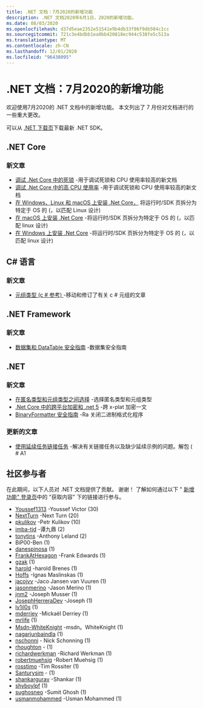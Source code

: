```yaml
---
title: .NET 文档：7月2020的新增功能
description: .NET 文档2020年6月1日，2020的新增功能。
ms.date: 08/03/2020
ms.openlocfilehash: d37d5eae2352e51541e9b4db33f86f9db504c1cc
ms.sourcegitcommit: 721c3e4bdbb1ea0bb420818ec944c538fe5c513a
ms.translationtype: MT
ms.contentlocale: zh-CN
ms.lasthandoff: 12/01/2020
ms.locfileid: "96438095"
---
```

# <a name="net-docs-whats-new-for-july-2020"></a>.NET 文档：7月2020的新增功能

欢迎使用7月2020的 .NET 文档中的新增功能。 本文列出了 7 月份对文档进行的一些重大更改。

可以从 [.NET 下载页](https://dotnet.microsoft.com/download)下载最新 .NET SDK。

## <a name="net-core"></a>.NET Core

### <a name="new-articles"></a>新文章

- [调试 .Net Core 中的死锁](../core/diagnostics/debug-deadlock.md) -用于调试死锁和 CPU 使用率较高的新文档
- [调试 .Net Core 中的高 CPU 使用率](../core/diagnostics/debug-highcpu.md) -用于调试死锁和 CPU 使用率较高的新文档
- [在 Windows、Linux 和 macOS 上安装 .Net Core，](../core/install/index.yml) 将运行时/SDK 页拆分为特定于 OS 的 (，以匹配 Linux 设计) 
- [在 macOS 上安装 .Net Core](../core/install/macos.md) -将运行时/SDK 页拆分为特定于 OS 的 (，以匹配 linux 设计) 
- [在 Windows 上安装 .Net Core](../core/install/windows.md) -将运行时/SDK 页拆分为特定于 OS 的 (，以匹配 linux 设计) 

## <a name="c-language"></a>C# 语言

### <a name="new-articles"></a>新文章

- [元组类型 (c # 参考) ](../csharp/language-reference/builtin-types/value-tuples.md) -移动和修订了有关 c # 元组的文章

## <a name="net-framework"></a>.NET Framework

### <a name="new-articles"></a>新文章

- [数据集和 DataTable 安全指南](../framework/data/adonet/dataset-datatable-dataview/security-guidance.md) -数据集安全指南

## <a name="net"></a>.NET

### <a name="new-articles"></a>新文章

- [在匿名类型和元组类型之间选择](../standard/base-types/choosing-between-anonymous-and-tuple.md) -选择匿名类型和元组类型
- [.Net Core 中的跨平台加密和 .net 5](../standard/security/cross-platform-cryptography.md) -跨 x-plat 加密一文
- [BinaryFormatter 安全指南](../standard/serialization/binaryformatter-security-guide.md) -Ra 关闭二进制格式化程序

### <a name="updated-articles"></a>更新的文章

- [使用延续任务链接任务](../standard/parallel-programming/chaining-tasks-by-using-continuation-tasks.md) -解决有关链接任务以及缺少延续示例的问题。解包 ( # A1

## <a name="community-contributors"></a>社区参与者

在此期间，以下人员对 .NET 文档提供了贡献。 谢谢！ 了解如何通过以下 " [新增功能" 登录页](index.yml)中的 "获取内容" 下的链接进行参与。

- [Youssef1313](https://github.com/Youssef1313) -Youssef Victor (30) 
- [NextTurn](https://github.com/NextTurn) -Next Turn (20) 
- [pkulikov](https://github.com/pkulikov) -Petr Kulikov (10) 
- [imba-tjd](https://github.com/imba-tjd) -谭九鼎 (2) 
- [tonytins](https://github.com/tonytins) -Anthony Leland (2) 
- BiP00-Ben (1) 
- [danespinosa](https://github.com/danespinosa) (1) 
- [FrankAtHexagon](https://github.com/FrankAtHexagon) -Frank Edwards (1) 
- [gzak](https://github.com/gzak) (1) 
- [harold](https://github.com/harold-b) -harold Brenes (1) 
- [Hoffs](https://github.com/Hoffs) -Ignas Maslinskas (1) 
- [jacojvv](https://github.com/jacojvv-dev) -Jaco Jansen van Vuuren (1) 
- [jasonmerino](https://github.com/jasonmerino) -Jason Merino (1) 
- [jnm2](https://github.com/jnm2) -Joseph Musser (1) 
- [JosephHerreraDev](https://github.com/JosephHerreraDev) -Joseph (1) 
- [lv1il0s](https://github.com/lv1il0s) (1) 
- [mderriey](https://github.com/mderriey) -Mickaël Derriey (1) 
- [mrlife](https://github.com/mrlife) (1) 
- [Msdn-WhiteKnight](https://github.com/MSDN-WhiteKnight) -msdn。WhiteKnight (1) 
- [nagarjunbaindla](https://github.com/nagarjunbaindla) (1) 
- [nschonni](https://github.com/nschonni) - Nick Schonning (1)
- [rhoughton](https://github.com/rhoughton) - (1) 
- [richardwerkman](https://github.com/richardwerkman) -Richard Werkman (1) 
- [robertmuehsig](https://github.com/robertmuehsig) -Robert Muehsig (1) 
- [rosstimo](https://github.com/rosstimo) -Tim Rossiter (1) 
- [Santurysim](https://github.com/Santurysim) - (1) 
- [shankargurav](https://github.com/shankargurav) -Shankar (1) 
- [shyboylpf](https://github.com/shyboylpf) (1) 
- [sughosneo](https://github.com/sughosneo) -Sumit Ghosh (1) 
- [usmanmohammed](https://github.com/usmanmohammed) -Usman Mohammed (1) 
